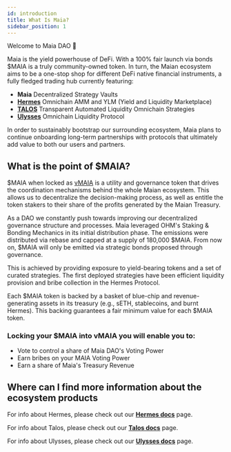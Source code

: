 ```yaml
---
id: introduction
title: What Is Maia?
sidebar_position: 1
---
```


Welcome to Maia DAO 👋

Maia is the yield powerhouse of DeFi. With a 100% fair launch via bonds $MAIA is a truly community-owned token.
In turn, the Maian ecosystem aims to be a one-stop shop for different DeFi native financial instruments, a fully fledged trading hub currently featuring:
- **Maia** Decentralized Strategy Vaults
- [**Hermes**](./Hermes/introduction) Omnichain AMM and YLM (Yield and Liquidity Marketplace)
- [**TALOS**](./Talos/introduction) Transparent Automated Liquidity Omnichain Strategies
- [**Ulysses**](./Ulysses/introduction) Omnichain Liquidity Protocol

In order to sustainably bootstrap our surrounding ecosystem, Maia plans to continue onboarding long-term partnerships with protocols that ultimately add value to both our users and partners.

## What is the point of $MAIA?

$MAIA when locked as [vMAIA](./overview/tokenomics/vMaia) is a utility and governance token that drives the coordination mechanisms behind the whole Maian ecosystem. This allows us to decentralize the decision-making process, as well as entitle the token stakers to their share of the profits generated by the Maian Treasury.

As a DAO we constantly push towards improving our decentralized governance structure and processes. Maia leveraged OHM's Staking & Bonding Mechanics in its initial distribution phase. The emissions were distributed via rebase and capped at a supply of 180,000 $MAIA. From now on, $MAIA will only be emitted via strategic bonds proposed through governance.

This is achieved by providing exposure to yield-bearing tokens and a set of curated strategies. The first deployed strategies have been efficient liquidity provision and bribe collection in the Hermes Protocol.

Each $MAIA token is backed by a basket of blue-chip and revenue-generating assets in its treasury (e.g., sETH, stablecoins, and burnt Hermes). This backing guarantees a fair minimum value for each $MAIA token.

### Locking your $MAIA into vMAIA you will enable you to:

- Vote to control a share of Maia DAO's Voting Power
- Earn bribes on your MAIA Voting Power
- Earn a share of Maia's Treasury Revenue
 
## Where can I find more information about the ecosystem products

For info about Hermes, please check out our [**Hermes docs**](/protocols/Hermes/introduction) page.

For info about Talos, please check out our [**Talos docs**](/protocols/Talos/introduction) page.

For info about Ulysses, please check out our [**Ulysses docs**](/protocols/Ulysses/introduction) page.
